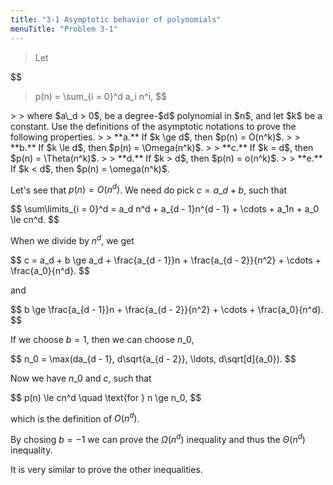 ```yaml
---
title: "3-1 Asymptotic behavior of polynomials"
menuTitle: "Problem 3-1"
---
```


> Let
>
> <div>
$$
> p(n) = \sum_{i = 0}^d a_i n^i,
> $$
</div>
>
> where $a\_d > 0$, be a degree-$d$ polynomial in $n$, and let $k$ be a constant. Use the definitions of the asymptotic notations to prove the following properties.
>
> **a.** If $k \ge d$, then $p(n) = O(n^k)$.
>
> **b.** If $k \le d$, then $p(n) = \Omega(n^k)$.
>
> **c.** If $k = d$, then $p(n) = \Theta(n^k)$.
>
> **d.** If $k > d$, then $p(n) = o(n^k)$.
>
> **e.** If $k < d$, then $p(n) = \omega(n^k)$.

Let's see that $p(n) = O(n^d)$. We need do pick $c = a\_d + b$, such that

<div>
$$
\sum\limits_{i = 0}^d = a_d n^d + a_{d - 1}n^{d - 1} + \cdots + a_1n + a_0 \le cn^d.
$$
</div>

When we divide by $n^d$, we get

<div>
$$
c = a_d + b \ge a_d + \frac{a_{d - 1}}n + \frac{a_{d - 2}}{n^2} + \cdots + \frac{a_0}{n^d}.
$$
</div>

and

<div>
$$
b \ge \frac{a_{d - 1}}n + \frac{a_{d - 2}}{n^2} + \cdots + \frac{a_0}{n^d}.
$$
</div>

If we choose $b = 1$, then we can choose $n\_0$,

<div>
$$
n_0 = \max(da_{d - 1}, d\sqrt{a_{d - 2}}, \ldots, d\sqrt[d]{a_0}).
$$
</div>

Now we have $n\_0$ and $c$, such that

<div>
$$
p(n) \le cn^d \quad \text{for } n \ge n_0,
$$
</div>

which is the definition of $O(n^d)$.

By chosing $b = -1$ we can prove the $\Omega(n^d)$ inequality and thus the $\Theta(n^d)$ inequality.

It is very similar to prove the other inequalities.
